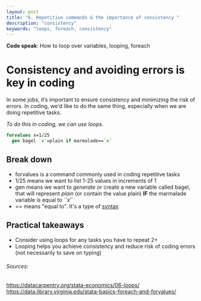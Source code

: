 ```yaml
---
layout: post
title: "6. Repetitive commands & the importance of consistency "
description: "consistency"
keywords: "loops, foreach, consistency"
---
```

**Code speak**: How to loop over variables, looping, foreach

# Consistency and avoiding errors is key in coding
In some jobs, it’s important to ensure consistency and minimizing the risk of errors. In coding, we'd like to do the same thing, especially when we are doing repetitive tasks.

_To do this in coding, we can use loops._

```stata
forvalues x=1/25
  gen bagel `x'=plain if marmalade==`x'
```
## Break down 
* forvalues is a command commonly used in coding repetitive tasks
* 1/25 means we want to list 1-25 values in increments of 1 
* gen means we want to _generate_ or create a new variable called bagel, that will represent _plain_ (or contain the value plain) **IF** the marmalade variable is equal to ``x'`
* == means "equal to". It's a type of [syntax](https://www.stata.com/manuals13/psyntax.pdf)

## Practical takeaways 
* Consider using loops for any tasks you have to repeat 2+ 
* Looping helps you achieve consistency and reduce risk of coding errors (not necessarily to save on typing)

###### Sources: 
https://datacarpentry.org/stata-economics/06-loops/
https://data.library.virginia.edu/stata-basics-foreach-and-forvalues/
